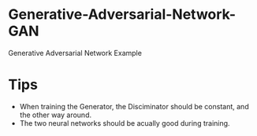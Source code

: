 # Generative-Adversarial-Network-GAN
Generative Adversarial Network Example


# Tips
* When training the Generator, the Disciminator should be constant, and the other way around. 
* The two neural networks should be acually good during training. 
